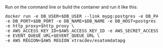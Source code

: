 Run on the command line or build the container and run it
like this:

<pre>
docker run -e DB_USER=$DB_USER --link mypg:postgres -e DB_PASSWORD=$DB_PASSWORD \
-e DB_PORT=$DB_PORT -e DB_NAME=$DB_NAME -e DB_HOST=postgres \
-e http_proxy=$http_proxy \
-e AWS_ACCESS_KEY_ID=$AWS_ACCESS_KEY_ID -e AWS_SECRET_ACCESS_KEY=$AWS_SECRET_ACCESS_KEY \
-e EVENT_QUEUE_URL=$EVENT_QUEUE_URL \
-e AWS_REGION=$AWS_REGION xtracdev/esatomdatapg
</pre>
